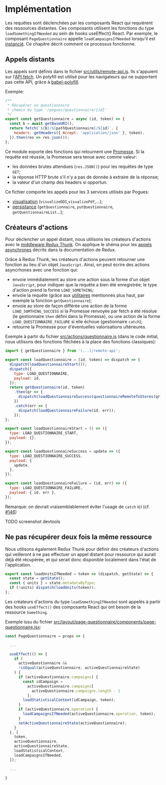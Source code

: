 # Implémentation

Les requêtes sont déclenchées par les composants React qui requièrent des ressources distantes. Ces composants utilisent les fonctions du type `loadSomethingIfNeeded` au sein de hooks useEffect() React. Par exemple, le composant `PageQuestionnaire` appelle `loadCampaignsIfNeeded` lorsqu'il est [instancié](https://github.com/InseeFr/Pogues/blob/main/src/layout/page-questionnaire/components/page-questionnaire.jsx). Ce chapitre décrit comment ce processus fonctionne.

## Appels distants

Les appels sont définis dans le fichier [src/utils/remote-api.js](https://github.com/InseeFr/Pogues/blob/main/src/utils/remote-api.js). Ils s'appuient sur l'[API fetch](https://developer.mozilla.org/en-US/docs/Web/API/Fetch_API). Un polyfill est utilisé pour les navigateurs qui ne supportent pas cette API, grâce à [babel-polyfill](https://github.com/InseeFr/Pogues/blob/d28a7f67894479807f6b3d1c45b1b24883a556c4/src/js/main.js#L11).

Exemple:

```javascript
/**
 * Récupérer un questionnaire
 * chemin du type '/pogues/questionnaire/{id}'
 */
export const getQuestionnaire = async (id, token) => {
  const b = await getBaseURI();
  return fetch(`${b}/${pathQuestionnaire}/${id}`, {
    headers: getHeaders({ Accept: 'application/json' }, token),
  }).then(res => res.json());
};
```

Ce module exporte des fonctions qui retournent une [Promesse](https://developer.mozilla.org/en-US/docs/Web/JavaScript/Reference/Global_Objects/Promise). Si la requête est réussie, la Promesse sera tenue avec comme valeur:

- les données brutes attendues (`res.JSON()`) pour les requêtes de type `GET`;
- la réponse HTTP brute s'il n'y a pas de donnée à extraire de la réponse;
- la valeur d'un champ des headers si opportun.

Ce fichier comporte les appels pour les 3 services utilisés par Pogues:

- [visualisation](./visualization.md) (`visualizeDDI`,`visualizePdf`,...);
- [persistance](./persistence.md) (`getQuestionnaire`, `putQuestionnaire`, `getQuestionnaireList`...);

## Créateurs d'actions

Pour déclencher un appel distant, nous utilisons les créateurs d'actions avec le [middleware Redux Thunk](https://github.com/gaearon/redux-thunk). On applique le shéma pour les [appels asynchrones](http://redux.js.org/docs/advanced/AsyncActions.html#async-action-creators) décrits dans la documentation de Redux.

Grâce à Redux Thunk, les créateurs d'actions peuvent retourner une fonction au lieu d'un objet `JavaScript`. Ainsi, on peut écrire des actions asyncrhones avec une fonction qui:

- envoie immédiatement au store une action sous la forme d'un objet `JavaScript`, pour indiquer que la requête a bien été enregistrée; le type d'action prend la forme `LOAD_SOMETHING`;
- envoie la requête (grâce aux [utilitaires](https://github.com/InseeFr/Pogues/blob/main/src/utils/remote-api.js) mentionnés plus haut, par exemple la fonction `getQuestionnaire`);
- envoie au store de façon différée une action de la forme `LOAD_SOMTHING_SUCCESS` si la Promesse renvoyée par fetch a été résolue (le gestionnaire `then` défini dans la Promesse), ou une action de la forme `LOAD_QUESTIONNAIRE_FAILURE` si elle échoue (gestionnaire `catch`);
- retourne la Promesse pour d'éventuelles valorisations ultérieures.

Exemple à partir du fichier [src/actions/questionnaire.js](https://github.com/InseeFr/Pogues/blob/main/src/actions/questionnaire.js) (dans le code initial, nous utilisons des fonctions flêchées à la place des fonctions classiques):

```javascript
import { getQuestionnaire } from '(...)/remote-api';

export const loadQuestionnaire = (id, token) => dispatch => {
  dispatch(loadQuestionnaireStart());
  dispatch({
    type: LOAD_QUESTIONNAIRE,
    payload: id,
  });
  return getQuestionnaire(id, token)
    .then(qr => {
      dispatch(loadQuestionnaireSuccess(questionnaireRemoteToStores(qr)));
    })
    .catch(err => {
      dispatch(loadQuestionnaireFailure(id, err));
    });
};

export const loadQuestionnaireStart = () => ({
  type: LOAD_QUESTIONNAIRE_START,
  payload: {},
});

export const loadQuestionnaireSuccess = update => ({
  type: LOAD_QUESTIONNAIRE_SUCCESS,
  payload: {
    update,
  },
});

export const loadQuestionnaireFailure = (id, err) => ({
  type: LOAD_QUESTIONNAIRE_FAILURE,
  payload: { id, err },
});
```

Remarque: on devrait vraisemblablement éviter l'usage de `catch` ici (cf. [#146](https://github.com/InseeFr/Pogues/issues/146))

TODO screenshot devtools

## Ne pas récupérer deux fois la même ressource

Nous utilisons également Redux Thunk pour définir des créateurs d'actions qui veilleront à ne pas effectuer un appel distant pour ressource qui aurait déjà été récupérée, et qui serait donc disponible localement dans l'état de l'application.

```javascript
export const loadUnitsIfNeeded = token => (dispatch, getState) => {
  const state = getState();
  const { units } = state.metadataByType;
  if (!units) dispatch(loadUnits(token));
};
```

Les créateurs d'actions du type `loadSomethingIfNeeded` sont appelés à partir des hooks `useEffect()` des composants React qui ont besoin de la ressource `Something`.

Exemple issu du fichier [src/layout/page-questionnaire/components/page-questionnaire.jsx](https://github.com/InseeFr/Pogues/blob/main/src/layout/page-questionnaire/components/page-questionnaire.jsx):

```javascript
const PageQuestionnaire = props => {

  ...

  useEffect(() => {
    if (
      activeQuestionnaire &&
      !isEqual(activeQuestionnaire, activeQuestionnaireState)
    ) {
      if (activeQuestionnaire.campaigns) {
        const idCampaign =
          activeQuestionnaire.campaigns[
            activeQuestionnaire.campaigns.length - 1
          ];
        loadStatisticalContext(idCampaign, token);
      }
      if (activeQuestionnaire.operation) {
        loadCampaignsIfNeeded(activeQuestionnaire.operation, token);
      }
      setActiveQuestionnaireState(activeQuestionnaire);
    }
  }, [
    token,
    activeQuestionnaire,
    activeQuestionnaireState,
    loadStatisticalContext,
    loadCampaignsIfNeeded,
  ]);

  ...

}
```
